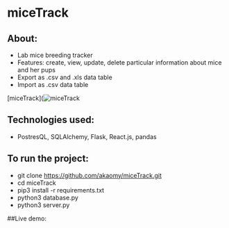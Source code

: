 # miceTrack

## About:
- Lab mice breeding tracker
- Features: create, view, update, delete particular information about mice and her pups
- Export as .csv and .xls data table
- Import as .csv data table

[miceTrack](![miceTrack](https://user-images.githubusercontent.com/6992753/177911666-dcc6631c-cf76-44d3-a811-99750f1a39ae.png)

## Technologies used:
- PostresQL, SQLAlchemy, Flask, React.js, pandas


## To run the project:
- git clone https://github.com/akaomy/miceTrack.git
- cd miceTrack
- pip3 install -r requirements.txt
- python3 database.py
- python3 server.py

##Live demo:

